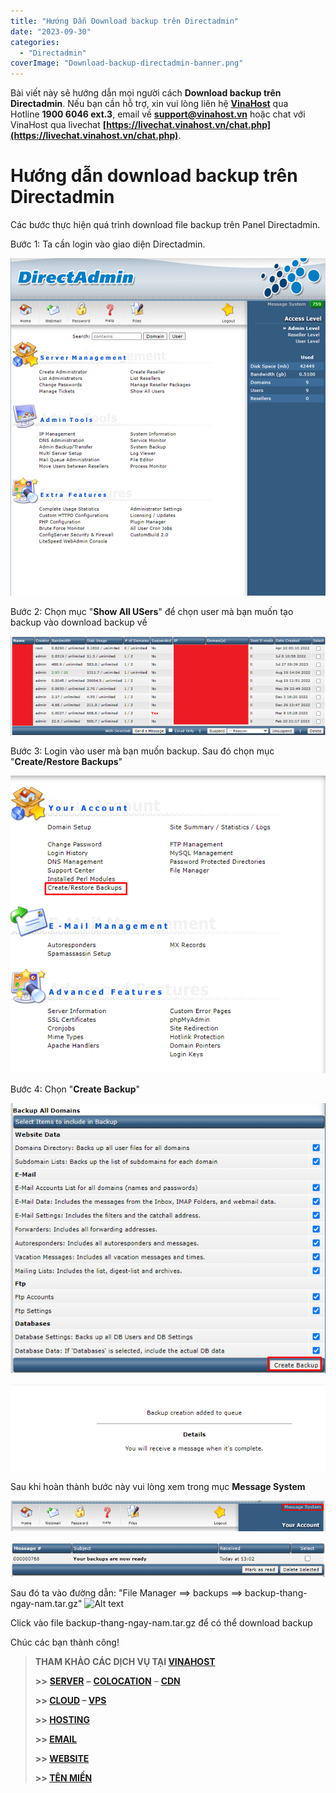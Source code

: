 ```yaml
---
title: "Hướng Dẫn Download backup trên Directadmin"
date: "2023-09-30"
categories: 
  - "Directadmin"
coverImage: "Download-backup-directadmin-banner.png"
---
```


Bài viết này sẽ hướng dẫn mọi người cách  **Download backup trên Directadmin**. Nếu bạn cần hỗ trợ, xin vui lòng liên hệ [**VinaHost**](https://blog.vinahost.vn/) qua Hotline **1900 6046 ext.3**, email về **support@vinahost.vn** hoặc chat với VinaHost qua livechat **[https://livechat.vinahost.vn/chat.php](https://livechat.vinahost.vn/chat.php)**.

# Hướng dẫn download backup trên Directadmin

Các bước thực hiện quá trình download file backup trên Panel Directadmin.

Bước 1: Ta cần login vào giao diện Directadmin.

 ![Alt text](images/Download-backup-directadmin-00.png)

Bước 2: Chọn mục "**Show All USers**" để chọn user mà bạn muốn tạo backup vào download backup về

![Alt text](images/Download-backup-directadmin-01.png)

Bước 3: Login vào user mà bạn muốn backup. Sau đó chọn mục "**Create/Restore Backups**"

![Alt text](images/Download-backup-directadmin-02.png)

Bước 4: Chọn "**Create Backup**"

![Alt text](images/Download-backup-directadmin-03.png)

![Alt text](images/Download-backup-directadmin-04.png)

Sau khi hoàn thành bước này vui lòng xem trong mục **Message System**

![Alt text](images/Download-backup-directadmin-05.png)

![Alt text](images/Download-backup-directadmin-06.png)

Sau đó ta vào đường dẫn: "File Manager ==> backups ==> backup-thang-ngay-nam.tar.gz"
![Alt text](Download-backup-directadmin-07.png)

Click vào file backup-thang-ngay-nam.tar.gz để có thể download backup

Chúc các bạn thành công!

> **THAM KHẢO CÁC DỊCH VỤ TẠI [VINAHOST](https://vinahost.vn/)**
> 
> **\>>** [**SERVER**](https://vinahost.vn/thue-may-chu-rieng/) **–** [**COLOCATION**](https://vinahost.vn/colocation.html) – [**CDN**](https://vinahost.vn/dich-vu-cdn-chuyen-nghiep)
> 
> **\>> [CLOUD](https://vinahost.vn/cloud-server-gia-re/) – [VPS](https://vinahost.vn/vps-ssd-chuyen-nghiep/)**
> 
> **\>> [HOSTING](https://vinahost.vn/wordpress-hosting)**
> 
> **\>> [EMAIL](https://vinahost.vn/email-hosting)**
> 
> **\>> [WEBSITE](http://vinawebsite.vn/)**
> 
> **\>> [TÊN MIỀN](https://vinahost.vn/ten-mien-gia-re/)**